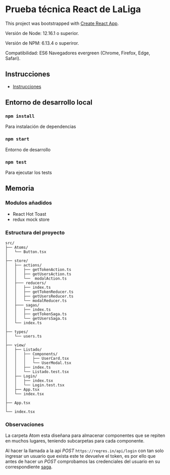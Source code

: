 # Prueba técnica React de LaLiga

This project was bootstrapped with [Create React App](https://github.com/facebook/create-react-app).

Versión de Node: 12.16.1 o superior.

Versión de NPM: 6.13.4 o superiror.

Compatibilidad: ES6 Navegadores evergreen (Chrome, Firefox, Edge, Safari).

## Instrucciones

- [Instrucciones](src/docs/laliga-prueba-tecnica-instrucciones.md)

## Entorno de desarrollo local

### `npm install`

Para instalación de dependencias

### `npm start`

Entorno de desarrollo

### `npm test`

Para ejecutar los tests

## Memoria

### Modulos añadidos

- React Hot Toast
- redux mock store

### Estructura del proyecto

```
src/
├── Atoms/
│   └── Button.tsx
│
├── store/
│   ├── actions/
│   │   ├── getTokenAction.ts
│   │   ├── getUsersAction.ts
│   │   └──  modalAction.ts
│   ├─── reducers/
│   │   ├── index.ts
│   │   ├── getTokenReducer.ts
│   │   ├── getUsersReducer.ts
│   │   └── modalReducer.ts
│   ├─── sagas/
│   │   ├── index.ts
│   │   ├── getTokenSaga.ts
│   │   └── getUsersSaga.ts
│   └── index.ts
│
├── types/
│   └── users.ts
│
├── view/
│   ├── Listado/
│   │   ├── Components/
│   │   │   ├── UserCard.tsx
│   │   │   └── UserModal.tsx
│   │   ├── index.ts
│   │   └── Listado.test.tsx
│   ├── Login/
│   │   ├── index.tsx
│   │   └── Login.test.tsx
│   ├── App.tsx
│   └── index.tsx
│
├── App.tsx
│
└── index.tsx

```

### Observaciones

La carpeta Atom esta diseñana para almacenar componentes que se repiten en muchos lugares, teniendo subcarpetas para cada componente.

Al hacer la llamada a la api _POST_ `https://reqres.in/api/login` con tan solo ingresar un usuario que exista este te devuelve el token, es por ello que antes de hacer un _POST_ comprobamos las credenciales del usuario en su correspondiente [saga](src/store/sagas/getTokenSaga.ts).

